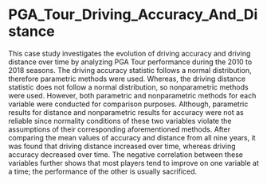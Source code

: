 # PGA_Tour_Driving_Accuracy_And_Distance
This case study investigates the evolution of driving accuracy and driving distance over time by analyzing PGA Tour performance during the 2010 to 2018 seasons. The driving accuracy statistic follows a normal distribution, therefore parametric methods were used. Whereas, the driving distance statistic does not follow a normal distribution, so nonparametric methods were used. However, both parametric and nonparametric methods for each variable were conducted for comparison purposes. Although, parametric results for distance and nonparametric results for accuracy were not as reliable since normality conditions of these two variables violate the assumptions of their corresponding aforementioned methods. After comparing the mean values of accuracy and distance from all nine years, it was found that driving distance increased over time, whereas driving accuracy decreased over time. The negative correlation between these variables further shows that most players tend to improve on one variable at a time; the performance of the other is usually sacrificed.

